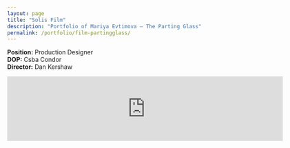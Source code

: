 ```yaml
---
layout: page
title: "Solis Film"
description: "Portfolio of Mariya Evtimova — The Parting Glass"
permalink: /portfolio/film-partingglass/
---
```

**Position:** Production Designer  
**DOP:** Csba Condor  
**Director:** Dan Kershaw  

<div class="VideoContainer">
<iframe class="VideoContainer-frame" width="640" src="https://www.youtube.com/embed/Lyap_-3mDaU" frameborder="0" allowfullscreen></iframe>
</div>